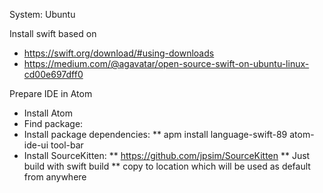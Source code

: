 System: Ubuntu

Install swift based on  
* https://swift.org/download/#using-downloads
* https://medium.com/@agavatar/open-source-swift-on-ubuntu-linux-cd00e697dff0

Prepare IDE in Atom
* Install Atom
* Find package: 
* Install package dependencies: 
 ** apm install language-swift-89 atom-ide-ui tool-bar
* Install SourceKitten: 
 ** https://github.com/jpsim/SourceKitten
** Just build with swift build
** copy to location which will be used as default from anywhere
